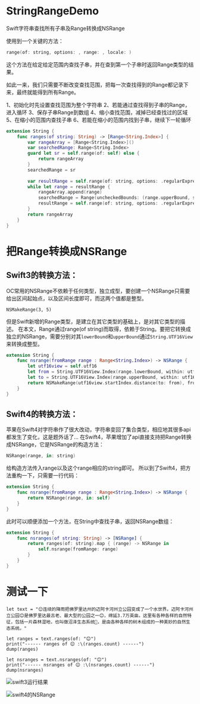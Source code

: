 # StringRangeDemo
Swift字符串查找所有子串及Range转换成NSRange

使用到一个关键的方法：

```swift
range(of: string, options: , range: , locale: )
```

这个方法在给定给定范围内查找子串，并在查到第一个子串时返回Range类型的结果。

如此一来，我们只需要不断改变查找范围，把每一次查找得到的Range都记录下来，最终就能得到所有Range。

1、初始化时先设置查找范围为整个字符串
2、若能通过查找得到子串的Range，进入循环
3、保存子串Range到数组
4、缩小查找范围，减掉已经查找过的区域
5、在缩小的范围内查找子串
6、若能在缩小的范围内找到子串，继续下一轮循环

```swift
extension String {
    func ranges(of string: String) -> [Range<String.Index>] {
        var rangeArray = [Range<String.Index>]()
        var searchedRange: Range<String.Index>
        guard let sr = self.range(of: self) else {
            return rangeArray
        }
        searchedRange = sr
        
        var resultRange = self.range(of: string, options: .regularExpression, range: searchedRange, locale: nil)
        while let range = resultRange {
            rangeArray.append(range)
            searchedRange = Range(uncheckedBounds: (range.upperBound, searchedRange.upperBound))
            resultRange = self.range(of: string, options: .regularExpression, range: searchedRange, locale: nil)
        }
        return rangeArray
    }
}
```

# 把Range转换成NSRange

## Swift3的转换方法：
OC常用的NSRange不依赖于任何类型，独立成型，要创建一个NSRange只需要给出区间起始点，以及区间长度即可，而这两个值都是整型。

```objc
NSMakeRange(3, 5)
```

但是Swift新增的Range类型，是建立在其它类型的基础上，是对其它类型的描述。
在本文，Range通过range(of string)而取得，依赖于String。要把它转换成独立的NSRange，需要分别对其`lowerBound`和`upperBound`通过`String.UTF16View`来转换成整型。
```swift
extension String {
    func nsrange(fromRange range : Range<String.Index>) -> NSRange {
        let utf16view = self.utf16
        let from = String.UTF16View.Index(range.lowerBound, within: utf16view)
        let to = String.UTF16View.Index(range.upperBound, within: utf16view)
        return NSMakeRange(utf16view.startIndex.distance(to: from), from.distance(to: to))
    }
}
```

## Swift4的转换方法：
苹果在Swift4对字符串作了很大改动，字符串变回了集合类型，相应地其很多api都发生了变化，这是题外话了...
在Swift4，苹果增加了api直接支持把Range转换成NSRange，它是NSRange的构造方法：
```swift
NSRange(range, in: string)
```
给构造方法传入range以及这个range相应的string即可。
所以到了Swift4，把方法重构一下，只需要一行代码：
```swift
extension String {
    func nsrange(fromRange range : Range<String.Index>) -> NSRange {
        return NSRange(range, in: self)
    }
}
```

此时可以顺便添加一个方法，在String中查找子串，返回NSRange数组：
```swift
extension String {
    func nsranges(of string: String) -> [NSRange] {
        return ranges(of: string).map { (range) -> NSRange in
            self.nsrange(fromRange: range)
        }
    }
}
```

# 测试一下
```
let text = "😊连续的降雨把佛罗里达州的迈阿卡河州立公园变成了一个水世界。迈阿卡河州立公园😊是佛罗里达最古老、最大型的公园之一😊，绵延3.7万英亩。这里有各种各样的自然特征，包括一片森林湿地，也叫做沼泽生态系统💐，是由各种各样的树木组成的一种美妙的自然生态系统。"

let ranges = text.ranges(of: "😊")
print("------ ranges of 😊 :\(ranges.count) ------")
dump(ranges)

let nsranges = text.nsranges(of: "😊")
print("------ nsranges of 😊 :\(nsranges.count) ------")
dump(nsranges)
```

![swift3运行结果](http://upload-images.jianshu.io/upload_images/2419179-7c1340f1cb5824de.png?imageMogr2/auto-orient/strip%7CimageView2/2/w/1240)

![swift4的NSRange](http://upload-images.jianshu.io/upload_images/2419179-c9c32f42a755ba52.png?imageMogr2/auto-orient/strip%7CimageView2/2/w/1240)

